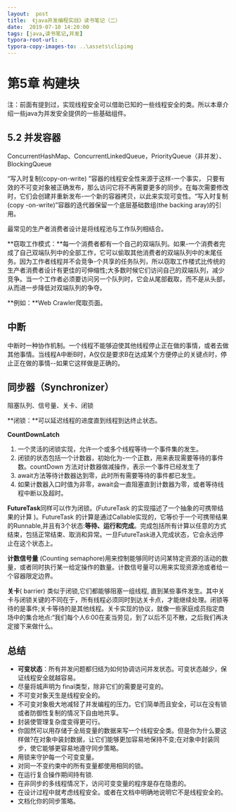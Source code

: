```yaml
---
layout:  post
title:  《java并发编程实战》读书笔记（二）
date:  2019-07-10 14:20:00
tags: [java,读书笔记,并发]
typora-root-url: .
typora-copy-images-to: ..\assets\clipimg
---
```


# 第5章 构建块

 注：前面有提到过，实现线程安全可以借助已知的一些线程安全的类。所以本章介绍一些java为并发安全提供的一些基础组件。

## 5.2 并发容器

ConcurrentHashMap、ConcurrentLinkedQueue，PriorityQueue（非并发）、BlockingQueue

 

“写入时复制(copy-on-write) ”容器的线程安全性来源于这样-一个事实， 只要有效的不可变对象被正确发布，那么访问它将不再需要更多的同步。在每次需要修改时，它们会创建并重新发布-一个新的容器拷贝，以此来实现可变性。“写入时复制(copy -on-write)”容器的迭代器保留一个底层基础数组(the backing aray)的引用。

 

最常见的生产者消费者设计是将线程池与工作队列相结合。

 

**窃取工作模式：**每一个消费者都有一个自己的双端队列。如果-一个消费者完成了自己双端队列中的全部工作，它可以偷取其他消费者的双端队列中的末尾任务。因为工作者线程并不会竞争-个共享的任务队列，所以窃取工作楼式比传统的生产者消费者设计有更佳的可伸缩性;大多数时候它们访问自己的双端队列，减少竞争。当一个工作者必须要访问另一个队列时，它会从尾部截取，而不是从头部，从而进一步降低对双端队列的争夺。

**例如：**Web Crawler爬取页面。                    

 

## 中断

中断时一种协作机制。一个线程不能够迫使其他线程停止正在做的事情，或者去做其他事情。当线程A中断B时，A仅仅是要求B在达成某个方便停止的关键点时，停止正在做的事情--如果它这样做是正确的。

 

## 同步器（Synchronizer）

阻塞队列、信号量、关卡、闭锁

 

**闭锁：**可以延迟线程的进度直到线程到达终止状态。

 

**CountDownLatch** 

1. 一个灵活的闭锁实现，允许一个或多个线程等待一个事件集的发生。
2. 闭锁的状态包括一个计数器，初始化为-一个正数，用来表现需要等待的事件数。countDown 方法对计数器做减操作，表示一个事件已经发生了
3. await方法等待计数器达到零，此时所有需要等待的事件都已发生。
4. 如果计数器入口时值为非零，await会一直阻塞直到计数器为零，或者等待线程中断以及超时。

**FutureTask**同样可以作为闭锁。(FutureTask 的实现描述了一个抽象的可携带结果的计算 )。FutureTask 的计算是通过Callable实现的，它等价于一个可携带结果的Runnable,并且有3个状态:**等待、运行和完成**。完成包括所有计算以任意的方式结束，包括正常结束、取消和异常。一旦FutureTask进入完成状态，它会永远停止在这个状态上。

 

**计数信号量** (Counting semaphore)用来控制能够同时访问某特定资源的活动的数量，或者同时执行某一给定操作的数量。计数信号量可以用来实现资源池或者给一个容器限定边界。

 

**关卡**( barrier) 类似于闭锁,它们都能够阻塞一组线程, 直到某些事件发生。其中关卡与闭锁关键的不同在于，所有线程必须同时到达关卡点，才能继续处理。闭锁等待的是事件;关卡等待的是其他线程。关卡实现的协议，就像一些家庭成员指定商场中的集合地点:“我们每个人6:00在麦当劳见，到了以后不见不散，之后我们再决定接下来做什么。

 

## 总结

- **可变状态**：所有并发问题都归结为如何协调访问并发状态。可变状态越少，保证线程安全就越容易。
- 尽量将城声明为 final类型，除非它们的需要是可变的。
- 不可变对象天生是线程安全的。
- 不可变对象极大地减轻了并发编程的压力。它们简单而且安全，可以在没有锁或者防御性复制的情况下自由地共享。
- 封装使管理复杂度变得更可行。
- 你固然可以用存储于全局变量的数据来写一个线程安全类。但是你为什么要这样做?在对象中装封数据，让它们能够更加容易地保持不变;在对象中封装同步，使它能够更容易地遵守同步策略。
- 用锁来守护每一个可变变量。
- 对同一不变约束中的所有变量都使用相同的锁。
- 在运行复合操作期间持有锁.
- 在非同步的多线程情况下，访问可变变量的程序是存在隐患的。
- 在设计过程中就考虑线程安全。或者在文档中明确地说明它不是线程安全的。
- 文档化你的同步策略。

 